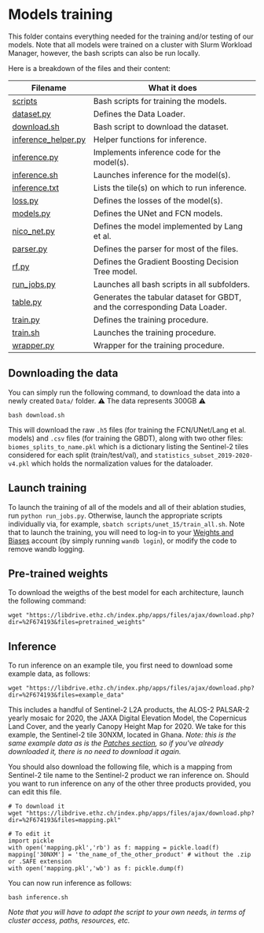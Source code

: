 # Models training

This folder contains everything needed for the training and/or testing of our models. Note that all models were trained on a cluster with Slurm Workload Manager, however, the bash scripts can also be run locally.


Here is a breakdown of the files and their content:

| Filename | What it does |
|----------|----------|
| [scripts](scripts) | Bash scripts for training the models. |
| [dataset.py](dataset.py) | Defines the Data Loader. |
| [download.sh](download.sh) | Bash script to download the dataset. |
| [inference_helper.py](inference_helper.py) | Helper functions for inference. |
| [inference.py](inference.py) | Implements inference code for the model(s). |
| [inference.sh](inference.sh) | Launches inference for the model(s). |
| [inference.txt](inference.txt) | Lists the tile(s) on which to run inference. |
| [loss.py](loss.py) | Defines the losses of the model(s). |
| [models.py](models.py) | Defines the UNet and FCN models. |
| [nico_net.py](nico_net.py) | Defines the model implemented by Lang et al. |
| [parser.py](parser.py) | Defines the parser for most of the files. |
| [rf.py](rf.py) | Defines the Gradient Boosting Decision Tree model. |
| [run_jobs.py](run_jobs.py) | Launches all bash scripts in all subfolders. |
| [table.py](table.py) | Generates the tabular dataset for GBDT, and the corresponding Data Loader. |
| [train.py](train.py) | Defines the training procedure. |
| [train.sh](train.sh) | Launches the training procedure. |
| [wrapper.py](wrapper.py) | Wrapper for the training procedure. |


## Downloading the data
You can simply run the following command, to download the data into a newly created `Data/` folder. :warning:	The data represents 300GB :warning:	
```
bash download.sh
```
This will download the raw `.h5` files (for training the FCN/UNet/Lang et al. models) and `.csv` files (for training the GBDT), along with two other files: `biomes_splits_to_name.pkl` which is a dictionary listing the Sentinel-2 tiles considered for each split (train/test/val), and `statistics_subset_2019-2020-v4.pkl` which holds the normalization values for the dataloader.

## Launch training

To launch the training of all of the models and all of their ablation studies, run `python run_jobs.py`. Otherwise, launch the appropriate scripts individually via, for example, `sbatch scripts/unet_15/train_all.sh`. Note that to launch the training, you will need to log-in to your [Weights and Biases](https://wandb.ai/home) account (by simply running `wandb login`), or modify the code to remove wandb logging.

## Pre-trained weights

To download the weigths of the best model for each architecture, launch the following command:
```
wget "https://libdrive.ethz.ch/index.php/apps/files/ajax/download.php?dir=%2F674193&files=pretrained_weights"
```

## Inference

To run inference on an example tile, you first need to download some example data, as follows:
```
wget "https://libdrive.ethz.ch/index.php/apps/files/ajax/download.php?dir=%2F674193&files=example_data"
```
This includes a handful of Sentinel-2 L2A products, the ALOS-2 PALSAR-2 yearly mosaic for 2020, the JAXA Digital Elevation Model, the Copernicus Land Cover, and the yearly Canopy Height Map for 2020. We take for this example, the Sentinel-2 tile 30NXM, located in Ghana. <em>Note: this is the same example data as is the [Patches section](https://github.com/ghjuliasialelli/AGBD/tree/main/Patches), so if you've already downloaded it, there is no need to download it again. </em>

You should also download the following file, which is a mapping from Sentinel-2 tile name to the Sentinel-2 product we ran inference on. Should you want to run inference on any of the other three products provided, you can edit this file.
```
# To download it 
wget "https://libdrive.ethz.ch/index.php/apps/files/ajax/download.php?dir=%2F674193&files=mapping.pkl"

# To edit it
import pickle
with open('mapping.pkl','rb') as f: mapping = pickle.load(f)
mapping['30NXM'] = 'the_name_of_the_other_product' # without the .zip or .SAFE extension
with open('mapping.pkl','wb') as f: pickle.dump(f)
```

You can now run inference as follows:
```
bash inference.sh
```
*Note that you will have to adapt the script to your own needs, in terms of cluster access, paths, resources, etc.*

